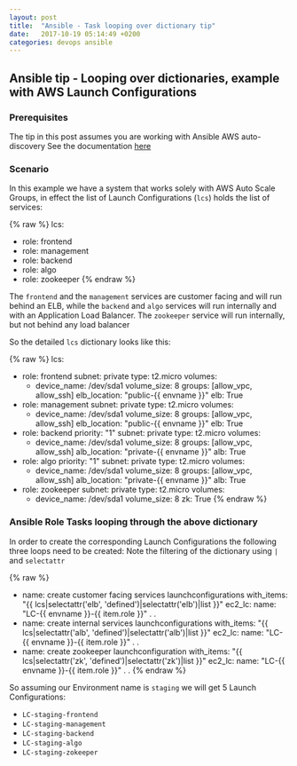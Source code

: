 ```yaml
---
layout: post
title:  "Ansible - Task looping over dictionary tip"
date:   2017-10-19 05:14:49 +0200
categories: devops ansible
---
```

## Ansible tip - Looping over dictionaries, example with AWS Launch Configurations 

### Prerequisites

The tip in this post assumes you are working with Ansible AWS auto-discovery
See the documentation [here](http://docs.ansible.com/ansible/latest/intro_dynamic_inventory.html)

### Scenario

In this example we have a system that works solely with AWS Auto Scale Groups, in effect the list of Launch Configurations (`lcs`) holds the list of services:

{% raw %}
lcs:
  - role: frontend
  - role: management
  - role: backend
  - role: algo
  - role: zookeeper
{% endraw %}

The `frontend` and the `management` services are customer facing and will run behind an ELB, while the `backend` and `algo` services will run internally and with an Application Load Balancer.
The `zookeeper` service will run internally, but not behind any load balancer

So the detailed `lcs` dictionary looks like this:

{% raw %}
lcs:
  - role: frontend
    subnet: private
    type: t2.micro
    volumes:
      - device_name: /dev/sda1
        volume_size: 8
    groups: [allow_vpc, allow_ssh]
    elb_location: "public-{{ envname }}"
    elb: True
  - role: management
    subnet: private
    type: t2.micro
    volumes:
      - device_name: /dev/sda1
        volume_size: 8
    groups: [allow_vpc, allow_ssh]
    elb_location: "public-{{ envname }}"
    elb: True
  - role: backend
    priority: "1"
    subnet: private
    type: t2.micro
    volumes:
      - device_name: /dev/sda1
        volume_size: 8
    groups: [allow_vpc, allow_ssh]
    alb_location: "private-{{ envname }}"
    alb: True
  - role: algo
    priority: "1"
    subnet: private
    type: t2.micro
    volumes:
      - device_name: /dev/sda1
        volume_size: 8
    groups: [allow_vpc, allow_ssh]
    alb_location: "private-{{ envname }}"
    alb: True
  - role: zookeeper
    subnet: private
    type: t2.micro
    volumes:
      - device_name: /dev/sda1
        volume_size: 8
    zk: True
{% endraw %}

### Ansible Role Tasks looping through the above dictionary

In order to create the corresponding Launch Configurations the following three loops need to be created:
Note the filtering of the dictionary using `|` and `selectattr`

{% raw %}
- name: create customer facing services launchconfigurations
  with_items: "{{ lcs|selectattr('elb', 'defined')|selectattr('elb')|list }}"
  ec2_lc:
    name: "LC-{{ envname }}-{{ item.role }}"
    .
    .
- name: create internal services launchconfigurations
  with_items: "{{ lcs|selectattr('alb', 'defined')|selectattr('alb')|list }}"
  ec2_lc:
    name: "LC-{{ envname }}-{{ item.role }}"
    .
    .
- name: create zookeeper launchconfiguration
  with_items: "{{ lcs|selectattr('zk', 'defined')|selectattr('zk')|list }}"
  ec2_lc:
    name: "LC-{{ envname }}-{{ item.role }}"
    .
    .
{% endraw %}

So assuming our Environment name is `staging` we will get 5 Launch Configurations:

* `LC-staging-frontend`
* `LC-staging-management`
* `LC-staging-backend`
* `LC-staging-algo`
* `LC-staging-zokeeper`